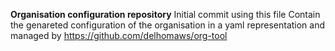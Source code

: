 **Organisation configuration repository**
Initial commit using this file
Contain the genareted configuration of the organisation in a yaml representation and managed by https://github.com/delhomaws/org-tool

